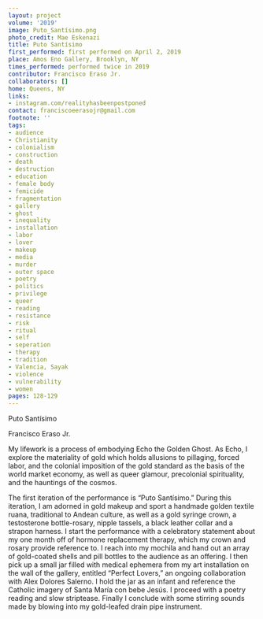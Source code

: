 ```yaml
---
layout: project
volume: '2019'
image: Puto_Santísimo.png
photo_credit: Mae Eskenazi
title: Puto Santísimo
first_performed: first performed on April 2, 2019
place: Amos Eno Gallery, Brooklyn, NY
times_performed: performed twice in 2019
contributor: Francisco Eraso Jr.
collaborators: []
home: Queens, NY
links:
- instagram.com/realityhasbeenpostponed
contact: franciscoeerasojr@gmail.com
footnote: ''
tags:
- audience
- Christianity
- colonialism
- construction
- death
- destruction
- education
- female body
- femicide
- fragmentation
- gallery
- ghost
- inequality
- installation
- labor
- lover
- makeup
- media
- murder
- outer space
- poetry
- politics
- privilege
- queer
- reading
- resistance
- risk
- ritual
- self
- seperation
- therapy
- tradition
- Valencia, Sayak
- violence
- vulnerability
- women
pages: 128-129
---
```


Puto Santísimo

Francisco Eraso Jr.

My lifework is a process of embodying Echo the Golden Ghost. As Echo, I explore the materiality of gold which holds allusions to pillaging, forced labor, and the colonial imposition of the gold standard as the basis of the world market economy, as well as queer glamour, precolonial spirituality, and the hauntings of the cosmos.

The first iteration of the performance is “Puto Santísimo.” During this iteration, I am adorned in gold makeup and sport a handmade golden textile ruana, traditional to Andean culture, as well as a gold syringe crown, a testosterone bottle-rosary, nipple tassels, a black leather collar and a strapon harness. I start the performance with a celebratory statement about my one month off of hormone replacement therapy, which my crown and rosary provide reference to. I reach into my mochila and hand out an array of gold-coated shells and pill bottles to the audience as an offering. I then pick up a small jar filled with medical ephemera from my art installation on the wall of the gallery, entitled “Perfect Lovers,” an ongoing collaboration with Alex Dolores Salerno. I hold the jar as an infant and reference the Catholic imagery of Santa María con bebe Jesús. I proceed with a poetry reading and slow striptease. Finally I conclude with some stirring sounds made by blowing into my gold-leafed drain pipe instrument.
